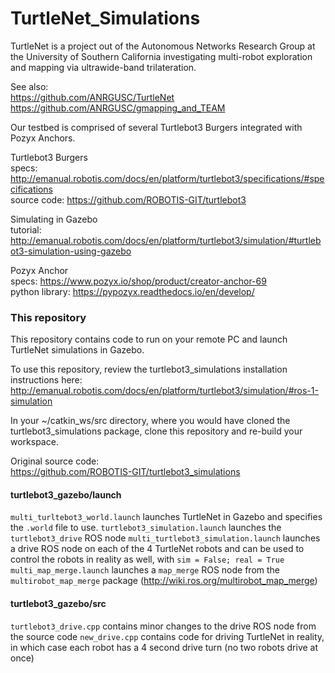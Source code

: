 # TurtleNet_Simulations

TurtleNet is a project out of the Autonomous Networks Research Group at the University of Southern California investigating multi-robot exploration and mapping via ultrawide-band trilateration.

See also:   
https://github.com/ANRGUSC/TurtleNet  
https://github.com/ANRGUSC/gmapping_and_TEAM  

Our testbed is comprised of several Turtlebot3 Burgers integrated with Pozyx Anchors.

Turtlebot3 Burgers  
specs: http://emanual.robotis.com/docs/en/platform/turtlebot3/specifications/#specifications  
source code: https://github.com/ROBOTIS-GIT/turtlebot3  

Simulating in Gazebo  
tutorial: http://emanual.robotis.com/docs/en/platform/turtlebot3/simulation/#turtlebot3-simulation-using-gazebo  

Pozyx Anchor  
specs: https://www.pozyx.io/shop/product/creator-anchor-69  
python library: https://pypozyx.readthedocs.io/en/develop/  

### This repository

This repository contains code to run on your remote PC and launch TurtleNet simulations in Gazebo.

To use this repository, review the turtlebot3_simulations installation instructions here: http://emanual.robotis.com/docs/en/platform/turtlebot3/simulation/#ros-1-simulation

In your ~/catkin_ws/src directory, where you would have cloned the turtlebot3_simulations package, clone this repository and re-build your workspace.

Original source code:  
https://github.com/ROBOTIS-GIT/turtlebot3_simulations  

#### turtlebot3_gazebo/launch
`multi_turltebot3_world.launch` launches TurtleNet in Gazebo and specifies the `.world` file to use.
`turtlebot3_simulation.launch` launches the `turtlebot3_drive` ROS node
`multi_turtlebot3_simulation.launch` launches a drive ROS node on each of the 4 TurtleNet robots and can be used to control the robots in reality as well, with `sim = False; real = True`
`multi_map_merge.launch` launches a `map_merge` ROS node from the `multirobot_map_merge` package (http://wiki.ros.org/multirobot_map_merge)

#### turtlebot3_gazebo/src
`turtlebot3_drive.cpp` contains minor changes to the drive ROS node from the source code
`new_drive.cpp` contains code for driving TurtleNet in reality, in which case each robot has a 4 second drive turn (no two robots drive at once)
